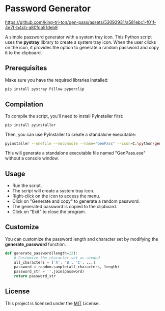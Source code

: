 
# Password Generator



https://github.com/king-tri-ton/gen-pass/assets/53092931/a581ebc1-f01f-4e7f-b4cb-a80fca51deb8



A simple password generator with a system tray icon. This Python script uses the **pystray** library to create a system tray icon. When the user clicks on the icon, it provides the option to generate a random password and copy it to the clipboard.



## Prerequisites
Make sure you have the required libraries installed:

```bash
pip install pystray Pillow pyperclip
```

## Compilation

To compile the script, you'll need to install PyInstaller first:

```bash
pip install pyinstaller
```

Then, you can use PyInstaller to create a standalone executable:

```bash
pyinstaller --onefile --noconsole --name="GenPass" --icon=C:\python\gen-pass\Logo.ico app.py
```

This will generate a standalone executable file named "GenPass.exe" without a console window.
## Usage

- Run the script.
- The script will create a system tray icon.
- Right-click on the icon to access the menu.
- Click on "Generate and copy" to generate a random password.
- The generated password is copied to the clipboard.
- Click on "Exit" to close the program.


## Customize

You can customize the password length and character set by modifying the **generate_password** function.

```python
def generate_password(length=12):
    # Customize the character set as needed
    all_characters = ['A', 'B', 'C', ...]
    password = random.sample(all_characters, length)
    password_str = ''.join(password)
    return password_str
```


## License

This project is licensed under the [MIT](https://choosealicense.com/licenses/mit/) License.

